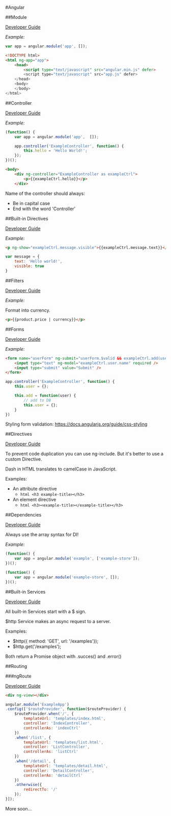 #Angular

##Module

[Developer Guide](https://docs.angularjs.org/guide/module)

*Example:*

```javascript
var app = angular.module('app', []);
```

```html
<!DOCTYPE html>
<html ng-app="app">
	<head>
		<script type="text/javascript" src="angular.min.js" defer>
		<script type="text/javascript" src="app.js" defer>
	</head>
	<body>
	</body>
</html>
```

##Controller

[Developer Guide](https://docs.angularjs.org/guide/controller)

*Example:*

```javascript
(function() {
	var app = angular.module('app',  []);

	app.controller('ExampleController', function() {
		this.hello = 'Hello World!';
	});
})();
```

```html
<body>
	<div ng-controller="ExampleController as exampleCtrl">
		<p>{{exampleCtrl.hello}}</p>
	</div>
```

Name of the controller should always:
- Be in capital case
- End with the word 'Controller'

##Built-in Directives

[Developer Guide](https://docs.angularjs.org/api/ng/directive)

*Example:*

```html
<p ng-show="exampleCtrl.message.visible">{{exampleCtrl.message.text}}</p>
```

```javascript
var message = {
	text: 'Hello world!',
	visible: true
}
```

##Filters

[Developer Guide](https://docs.angularjs.org/guide/filter)

*Example:*

Format into currency.
```html
<p>{{product.price | currency}}</p>
```

##Forms

[Developer Guide](https://docs.angularjs.org/guide/forms)

*Example:*

```html
<form name="userForm" ng-submit="userForm.$valid && exampleCtrl.add(user)" novalidate>
	<input type="text" ng-model="exampleCtrl.user.name" required />
	<input type="submit" value="Submit" />
</form>
```

```javascript
app.controller('ExampleController', function() {
	this.user = {};

	this.add = function(user) {
		// add to DB
		this.user = {};
	}
})
```

Styling form validation:
https://docs.angularjs.org/guide/css-styling

##Directives

[Developer Guide](https://docs.angularjs.org/guide/directive)

To prevent code duplication you can use ng-include.
But it's better to use a custom Directive.

Dash in HTML translates to camelCase in JavaScript.

Examples:
- An attribute directive
	- ```html <h3 example-title></h3>```
- An element directive
	- ```html <h3><example-title></example-title></h3>```

##Dependencies

[Developer Guide](https://docs.angularjs.org/guide/di)

Always use the array syntax for DI!

*Example:*

```javascript
(function() {
	var app = angular.module('example', ['example-store']);
})();
```

```javascript
(function() {
	var app = angular.module('example-store', []);
})();
```

##Built-in Services

[Developer Guide](https://docs.angularjs.org/api/ng/service)

All built-in Services start with a $ sign.

$http Service makes an async request to a server.

Examples:
- $http({ method: 'GET', url: '/examples'});
- $http.get('/examples');

Both return a Promise object with .succes() and .error()

##Routing

###ngRoute

[Developer Guide](https://docs.angularjs.org/api/ngRoute)

```html
<div ng-view></div>
```

```javascript
angular.module('ExampleApp')
.config(['$routeProvider', function($routeProvider) {
	$routeProvider.when('/', {
		templateUrl: 'templates/index.html',
		controller: 'IndexController',
		controllerAs: 'indexCtrl'
	})
	.when('/list', {
    	templateUrl: 'templates/list.html',
    	controller: 'ListController',
    	controllerAs: 'listCtrl'
    })
    .when('/detail', {
    	templateUrl: 'templates/detail.html',
    	controller: 'DetailController',
    	controllerAs: 'detailCtrl'
    })
    .otherwise({
    	redirectTo: '/'
    });
}]);
```

More soon...
